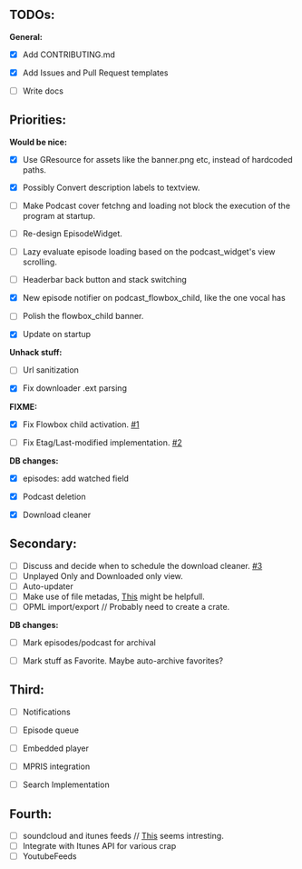 ## TODOs:

**General:**

- [x] Add CONTRIBUTING.md
- [x] Add Issues and Pull Request templates
- [ ] Write docs


## Priorities:

**Would be nice:**

- [x] Use GResource for assets like the banner.png etc, instead of hardcoded paths.
- [x] Possibly Convert description labels to textview.
- [ ] Make Podcast cover fetchng and loading not block the execution of the program at startup.
- [ ] Re-design EpisodeWidget.
- [ ] Lazy evaluate episode loading based on the podcast_widget's view scrolling.
- [ ] Headerbar back button and stack switching
- [x] New episode notifier on podcast_flowbox_child, like the one vocal has
- [ ] Polish the flowbox_child banner.
- [x] Update on startup


**Unhack stuff:**

- [ ] Url sanitization
- [x] Fix downloader .ext parsing


**FIXME:**

- [x] Fix Flowbox child activation. [#1](https://gitlab.gnome.org/alatiera/Hammond/issues/1)
- [ ] Fix Etag/Last-modified implementation. [#2](https://gitlab.gnome.org/alatiera/Hammond/issues/2)


**DB changes:**

- [x] episodes: add watched field
- [x] Podcast deletion
- [x] Download cleaner


## Secondary:

- [ ] Discuss and decide when to schedule the download cleaner. [#3](https://gitlab.gnome.org/alatiera/Hammond/issues/3)
- [ ] Unplayed Only and Downloaded only view.
- [ ] Auto-updater
- [ ] Make use of file metadas, [This](https://github.com/GuillaumeGomez/audio-video-metadata) might be helpfull.
- [ ] OPML import/export // Probably need to create a crate.

**DB changes:**

- [ ] Mark episodes/podcast for archival
- [ ] Mark stuff as Favorite. Maybe auto-archive favorites?


## Third:

- [ ] Notifications
- [ ] Episode queue
- [ ] Embedded player
- [ ] MPRIS integration
- [ ] Search Implementation


## Fourth:

- [ ] soundcloud and itunes feeds // [This](http://getrssfeed.com) seems intresting.
- [ ] Integrate with Itunes API for various crap
- [ ] YoutubeFeeds
